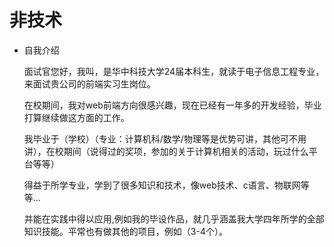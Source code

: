 # 非技术

- 自我介绍
  
  面试官您好，我叫，是华中科技大学24届本科生，就读于电子信息工程专业，来面试贵公司的前端实习生岗位。
  
  在校期间，我对web前端方向很感兴趣，现在已经有一年多的开发经验，毕业打算继续做这方面的工作。
  
  我毕业于（学校）（专业：计算机科/数学/物理等是优势可讲，其他可不用讲），在校期间（说得过的奖项，参加的关于计算机相关的活动，玩过什么平台等等）
  
  得益于所学专业，学到了很多知识和技术，像web技术、c语言、物联网等等...
  
  并能在实践中得以应用,例如我的毕设作品，就几乎涵盖我大学四年所学的全部知识技能。平常也有做其他的项目，例如（3-4个）。

